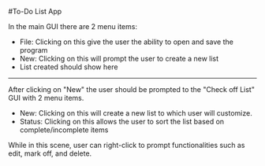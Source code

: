#To-Do List App

In the main GUI there are 2 menu items:
- File: Clicking on this give the user the ability to open and save the program
- New: Clicking on this will prompt the user to create a new list
- List created should show here


-------

After clicking on "New" the user should be prompted to the "Check off List" GUI with 2 menu items.
- New: Clicking on this will create a new list to which user will customize.
- Status: Clicking on this allows the user to sort the list based on complete/incomplete items

While in this scene, user can right-click to prompt functionalities such as edit, mark off, and delete.  
